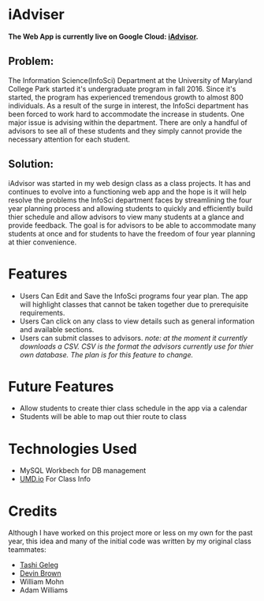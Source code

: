 # iAdviser

**The Web App is currently live on Google Cloud: [iAdvisor](http://35.231.25.86/).**

## Problem:
The Information Science(InfoSci) Department at the University of Maryland College Park started it's undergraduate program in fall 2016. Since it's started, the program has experienced tremendous growth to almost 800 individuals. As a result of the surge in interest, the InfoSci department has been forced to work hard to accommodate the increase in students. One major issue is advising within the department. There are only a handful of advisors to see all of these students and they simply cannot provide the necessary attention for each student.

## Solution:
iAdvisor was started in my web design class as a class projects. It has and continues to evolve into a functioning web app and the hope is it will help resolve the problems the InfoSci department faces by streamlining the four year planning process and allowing students to quickly and efficiently build thier schedule and allow advisors to view many students at a glance and provide feedback. The goal is for advisors to be able to accommodate many students at once and for students to have the freedom of four year planning at thier convenience.

# Features

- Users Can Edit and Save the InfoSci programs four year plan. The app will highlight classes that cannot be taken
together due to prerequisite requirements.
- Users Can click on any class to view details such as general information and available sections.
- Users can submit classes to advisors. *note: at the moment it currently downloads a CSV. CSV is the format the
advisors currently use for thier own database. The plan is for this feature to change.*

# Future Features

- Allow students to create thier class schedule in the app via a calendar
- Students will be able to map out thier route to class

# Technologies Used
- MySQL Workbech for DB management
- [UMD.io](https://umd.io/) For Class Info

# Credits

Although I have worked on this project more or less on my own for the past year, this idea and many of the initial code was written by my original class teammates:

- [Tashi Geleg](https://github.com/tashigeleg)
- [Devin Brown](https://github.com/dwbrown9)
- William Mohn
- Adam Williams

